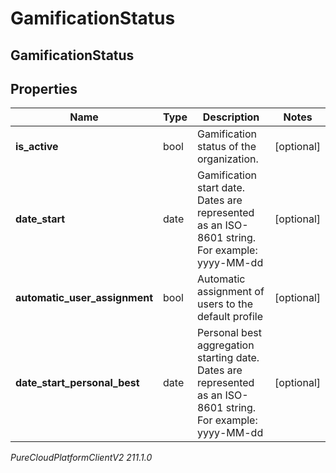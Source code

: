 # GamificationStatus

## GamificationStatus

## Properties

|Name | Type | Description | Notes|
|------------ | ------------- | ------------- | -------------|
| **is_active** | bool | Gamification status of the organization. | [optional] |
| **date_start** | date | Gamification start date. Dates are represented as an ISO-8601 string. For example: yyyy-MM-dd | [optional] |
| **automatic_user_assignment** | bool | Automatic assignment of users to the default profile | [optional] |
| **date_start_personal_best** | date | Personal best aggregation starting date. Dates are represented as an ISO-8601 string. For example: yyyy-MM-dd | [optional] |



_PureCloudPlatformClientV2 211.1.0_
